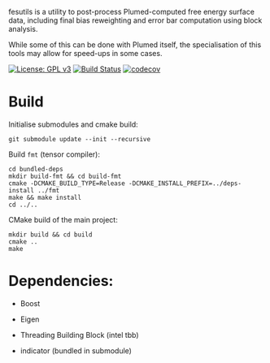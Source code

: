 fesutils is a utility to post-process Plumed-computed free energy surface data, including final bias reweighting and error
 bar computation using block analysis.
 
While some of this can be done with Plumed itself, the specialisation of this tools may allow for speed-ups in some cases.

[![License: GPL v3](https://img.shields.io/badge/License-GPLv3-blue.svg)](https://www.gnu.org/licenses/gpl-3.0)
[![Build Status](https://travis-ci.com/ElianeBriand/fesutils.svg?branch=master)](https://travis-ci.com/ElianeBriand/fesutils)
[![codecov](https://codecov.io/gh/ElianeBriand/fesutils/branch/master/graph/badge.svg)](https://codecov.io/gh/ElianeBriand/fesutils)



# Build
Initialise submodules and cmake build:
```
git submodule update --init --recursive
```

Build `fmt` (tensor compiler):
```
cd bundled-deps
mkdir build-fmt && cd build-fmt
cmake -DCMAKE_BUILD_TYPE=Release -DCMAKE_INSTALL_PREFIX=../deps-install ../fmt
make && make install
cd ../..
```

CMake build of the main project:
```
mkdir build && cd build
cmake ..
make
```

# Dependencies:

- Boost
- Eigen
- Threading Building Block (intel tbb)

- indicator (bundled in submodule)



